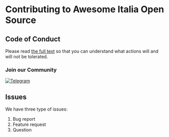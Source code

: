 # Contributing to Awesome Italia Open Source

## Code of Conduct

Please read [the full text](https://github.com/italia-opensource/awesome-italia-opensource/blob/main/CODE_OF_CONDUCT.md) so that you can understand what actions will and will not be tolerated.

### Join our Community


[![Telegram](https://img.shields.io/badge/Telegram-0A66C2?style=for-the-badge&logo=telegram&logoColor=white)](https://t.me/eventitechmilano)

## Issues

We have three type of issues:

1. Bug report
2. Feature request
2. Question
